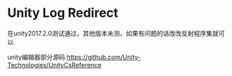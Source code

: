 # Unity Log Redirect

在unity2017.2.0测试通过，其他版本未测，如果有问题的话改改反射程序集就可以

unity编辑器部分源码
https://github.com/Unity-Technologies/UnityCsReference
